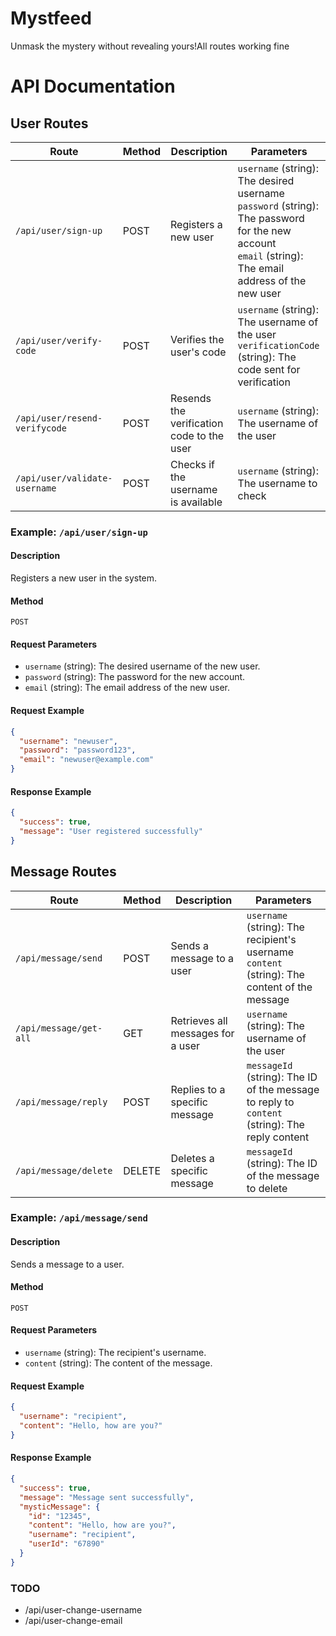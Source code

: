  
# Mystfeed
Unmask the mystery without revealing yours!All routes working fine
# API Documentation

## User Routes

| Route                          | Method | Description                                   | Parameters                                                  |
|--------------------------------|--------|-----------------------------------------------|-------------------------------------------------------------|
| `/api/user/sign-up`            | POST   | Registers a new user                          | `username` (string): The desired username<br> `password` (string): The password for the new account<br> `email` (string): The email address of the new user|
| `/api/user/verify-code`        | POST   | Verifies the user's code                      | `username` (string): The username of the user<br> `verificationCode` (string): The code sent for verification|
| `/api/user/resend-verifycode`  | POST   | Resends the verification code to the user     | `username` (string): The username of the user                |
| `/api/user/validate-username`  | POST   | Checks if the username is available           | `username` (string): The username to check                   |

### Example: `/api/user/sign-up`

#### Description
Registers a new user in the system.

#### Method
`POST`

#### Request Parameters
- `username` (string): The desired username of the new user.
- `password` (string): The password for the new account.
- `email` (string): The email address of the new user.

#### Request Example
```json
{
  "username": "newuser",
  "password": "password123",
  "email": "newuser@example.com"
}
```

#### Response Example
```json
{
  "success": true,
  "message": "User registered successfully"
}
```

## Message Routes

| Route                          | Method | Description                                   | Parameters                                                  |
|--------------------------------|--------|-----------------------------------------------|-------------------------------------------------------------|
| `/api/message/send`            | POST   | Sends a message to a user                     | `username` (string): The recipient's username<br> `content` (string): The content of the message|
| `/api/message/get-all`         | GET    | Retrieves all messages for a user             | `username` (string): The username of the user               |
| `/api/message/reply`           | POST   | Replies to a specific message                 | `messageId` (string): The ID of the message to reply to<br> `content` (string): The reply content|
| `/api/message/delete`          | DELETE | Deletes a specific message                    | `messageId` (string): The ID of the message to delete       |

### Example: `/api/message/send`

#### Description
Sends a message to a user.

#### Method
`POST`

#### Request Parameters
- `username` (string): The recipient's username.
- `content` (string): The content of the message.

#### Request Example
```json
{
  "username": "recipient",
  "content": "Hello, how are you?"
}
```

#### Response Example
```json
{
  "success": true,
  "message": "Message sent successfully",
  "mysticMessage": {
    "id": "12345",
    "content": "Hello, how are you?",
    "username": "recipient",
    "userId": "67890"
  }
}
``` 

### TODO

- /api/user-change-username
- /api/user-change-email
 
